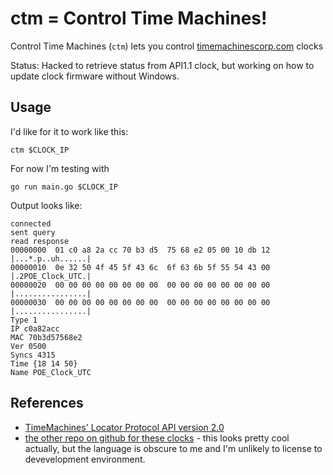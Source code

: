 # ctm = Control Time Machines!

Control Time Machines (`ctm`) lets you control [timemachinescorp.com](https://timemachinescorp.com) clocks

Status: Hacked to retrieve status from API1.1 clock, but working on how to update clock firmware without Windows.

## Usage

I'd like for it to work like this:

```
ctm $CLOCK_IP
```

For now I'm testing with

```
go run main.go $CLOCK_IP
```

Output looks like:

```
connected
sent query
read response
00000000  01 c0 a8 2a cc 70 b3 d5  75 68 e2 05 00 10 db 12  |...*.p..uh......|
00000010  0e 32 50 4f 45 5f 43 6c  6f 63 6b 5f 55 54 43 00  |.2POE_Clock_UTC.|
00000020  00 00 00 00 00 00 00 00  00 00 00 00 00 00 00 00  |................|
00000030  00 00 00 00 00 00 00 00  00 00 00 00 00 00 00 00  |................|
Type 1
IP c0a82acc
MAC 70b3d57568e2
Ver 0500
Syncs 4315
Time {18 14 50}
Name POE_Clock_UTC
```

## References

* [TimeMachines' Locator Protocol API version 2.0](https://www.timemachinescorp.com/wp-content/uploads/TimeMachinesControlAPI.pdf)
* [the other repo on github for these clocks](https://github.com/ggmp3/Q-SYS-CSS-TimeMachines-Clock-B-Series-) - this looks pretty cool actually, but the language is obscure to me and I'm unlikely to license to devevelopment environment.
